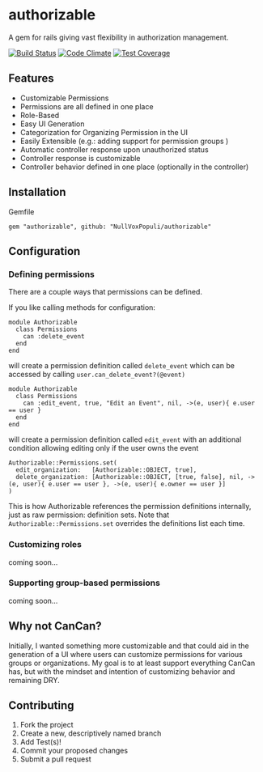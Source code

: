 authorizable
============

A gem for rails giving vast flexibility in authorization management.

[![Build Status](http://img.shields.io/travis/NullVoxPopuli/authorizable.svg?style=flat-square)](https://travis-ci.org/NullVoxPopuli/authorizable)
[![Code Climate](http://img.shields.io/codeclimate/github/NullVoxPopuli/authorizable.svg?style=flat-square)](https://codeclimate.com/github/NullVoxPopuli/authorizable)
[![Test Coverage](http://img.shields.io/codeclimate/coverage/github/NullVoxPopuli/authorizable.svg?style=flat-square)](https://codeclimate.com/github/NullVoxPopuli/authorizable)


## Features

 - Customizable Permissions
 - Permissions are all defined in one place
 - Role-Based
 - Easy UI Generation
 - Categorization for Organizing Permission in the UI
 - Easily Extensible (e.g.: adding support for permission groups )
 - Automatic controller response upon unauthorized status
 - Controller response is customizable
 - Controller behavior defined in one place (optionally in the controller)

## Installation

Gemfile

    gem "authorizable", github: "NullVoxPopuli/authorizable"

## Configuration
### Defining permissions

There are a couple ways that permissions can be defined.

If you like calling methods for configuration:

    module Authorizable
      class Permissions
        can :delete_event
      end
    end

will create a permission definition called `delete_event` which can be accessed by calling
`user.can_delete_event?(@event)`

    module Authorizable
      class Permissions
        can :edit_event, true, "Edit an Event", nil, ->(e, user){ e.user == user }
      end
    end

will create a permission definition called `edit_event` with an additional condition allowing editing only if the user owns the event

    Authorizable::Permissions.set(
      edit_organization:   [Authorizable::OBJECT, true],
      delete_organization: [Authorizable::OBJECT, [true, false], nil, ->(e, user){ e.user == user }, ->(e, user){ e.owner == user }]
    )

This is how Authorizable references the permission definitions internally, just as raw permission: definition sets. Note that `Authorizable::Permissions.set` overrides the definitions list each time.

### Customizing roles

coming soon...

### Supporting group-based permissions

coming soon...

## Why not CanCan?

Initially, I wanted something more customizable and that could aid in the generation of a UI where users
can customize permissions for various groups or organizations. My goal is to at least support everything CanCan has, but with the mindset and intention of customizing behavior and remaining DRY.

## Contributing

1. Fork the project
2. Create a new, descriptively named branch
3. Add Test(s)!
4. Commit your proposed changes
5. Submit a pull request
